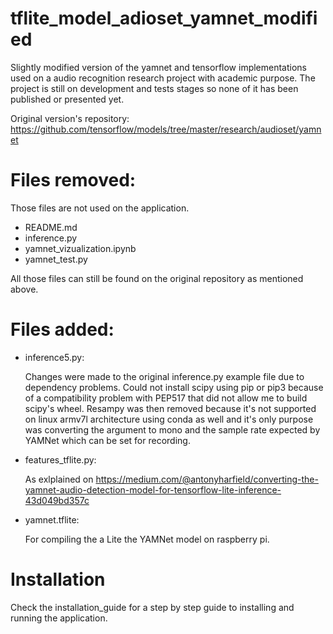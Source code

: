 # tflite_model_adioset_yamnet_modified
  Slightly modified version of the yamnet and tensorflow implementations used on a audio recognition research project with academic purpose. The project is still on development and tests stages so none of it has been published or presented yet.

Original version's repository:
https://github.com/tensorflow/models/tree/master/research/audioset/yamnet

# Files removed:

Those files are not used on the application.
- README.md
- inference.py
- yamnet_vizualization.ipynb
- yamnet_test.py


All those files can still be found on the original repository as mentioned above.

# Files added:
- inference5.py:

  Changes were made to the original inference.py example file due to dependency problems. Could not install scipy using pip or pip3 because of a compatibility problem with PEP517 that did not allow me to build scipy's wheel. Resampy was then removed because it's not supported on linux armv7l architecture using conda as well and it's only purpose was converting the argument to mono and the sample rate expected by YAMNet which can be set for recording.

- features_tflite.py:

  As exlplained on https://medium.com/@antonyharfield/converting-the-yamnet-audio-detection-model-for-tensorflow-lite-inference-43d049bd357c

- yamnet.tflite:

  For compiling the a Lite the YAMNet model on raspberry pi.

# Installation
Check the installation_guide for a step by step guide to installing and running the application.

